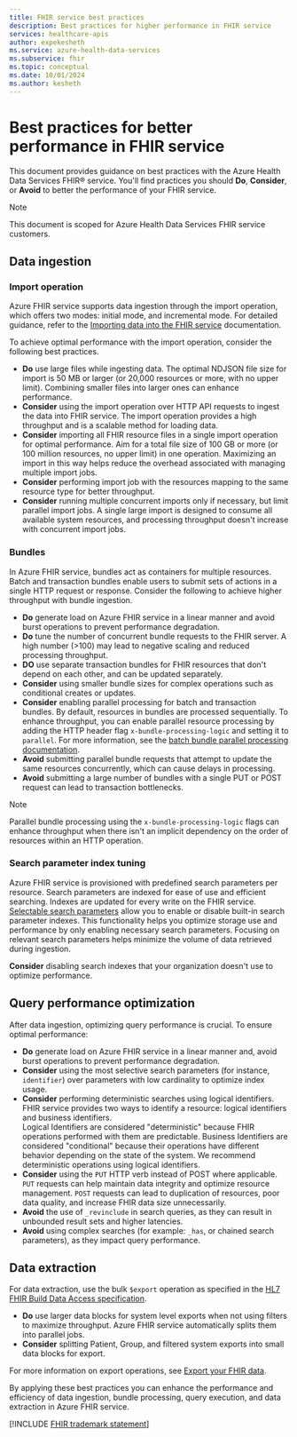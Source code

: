 ```yaml
---
title: FHIR service best practices
description: Best practices for higher performance in FHIR service
services: healthcare-apis
author: expekesheth
ms.service: azure-health-data-services
ms.subservice: fhir
ms.topic: conceptual
ms.date: 10/01/2024
ms.author: kesheth
---
```


# Best practices for better performance in FHIR service

This document provides guidance on best practices with the Azure Health Data Services FHIR&reg; service. You'll find practices you should **Do**, **Consider**, or **Avoid** to better the performance of your FHIR service.

> [!NOTE]
> This document is scoped for Azure Health Data Services FHIR service customers.

## Data ingestion

### Import operation

Azure FHIR service supports data ingestion through the import operation, which offers two modes: initial mode, and incremental mode. For detailed guidance, refer to the [Importing data into the FHIR service](import-data.md) documentation.

To achieve optimal performance with the import operation, consider the following best practices.

* **Do** use large files while ingesting data. The optimal NDJSON file size for import is 50 MB or larger (or 20,000 resources or more, with no upper limit). Combining smaller files into larger ones can enhance performance.
* **Consider** using the import operation over HTTP API requests to ingest the data into FHIR service. The import operation provides a high throughput and is a scalable method for loading data.
* **Consider** importing all FHIR resource files in a single import operation for optimal performance. Aim for a total file size of 100 GB or more (or 100 million resources, no upper limit) in one operation. Maximizing an import in this way helps reduce the overhead associated with managing multiple import jobs.
* **Consider** performing import job with the resources mapping to the same resource type for better throughput.
* **Consider** running multiple concurrent imports only if necessary, but limit parallel import jobs. A single large import is designed to consume all available system resources, and processing throughput doesn't increase with concurrent import jobs.

### Bundles

In Azure FHIR service, bundles act as containers for multiple resources. Batch and transaction bundles enable users to submit sets of actions in a single HTTP request or response. Consider the following to achieve higher throughput with bundle ingestion.

* **Do** generate load on Azure FHIR service in a linear manner and avoid burst operations to prevent performance degradation.
* **Do** tune the number of concurrent bundle requests to the FHIR server. A high number (>100) may lead to negative scaling and reduced processing throughput.
* **DO** use separate transaction bundles for FHIR resources that don't depend on each other, and can be updated separately.
* **Consider** using smaller bundle sizes for complex operations such as conditional creates or updates.
* **Consider** enabling parallel processing for batch and transaction bundles. By default, resources in bundles are processed sequentially. To enhance throughput, you can enable parallel resource processing by adding the HTTP header flag `x-bundle-processing-logic` and setting it to `parallel`. For more information, see the [batch bundle parallel processing documentation](rest-api-capabilities.md#bundle-parallel-processing).
* **Avoid** submitting parallel bundle requests that attempt to update the same resources concurrently, which can cause delays in processing.
* **Avoid** submitting a large number of bundles with a single PUT or POST request can lead to transaction bottlenecks.

> [!NOTE]
> Parallel bundle processing using the `x-bundle-processing-logic` flags can enhance throughput when there isn't an implicit dependency on the order of resources within an HTTP operation.

### Search parameter index tuning

Azure FHIR service is provisioned with predefined search parameters per resource. Search parameters are indexed for ease of use and efficient searching. Indexes are updated for every write on the FHIR service. [Selectable search parameters](selectable-search-parameters.md) allow you to enable or disable built-in search parameter indexes. This functionality helps you optimize storage use and performance by only enabling necessary search parameters. Focusing on relevant search parameters helps minimize the volume of data retrieved during ingestion.

**Consider** disabling search indexes that your organization doesn't use to optimize performance.

## Query performance optimization

After data ingestion, optimizing query performance is crucial. To ensure optimal performance:

* **Do** generate load on Azure FHIR service in a linear manner and, avoid burst operations to prevent performance degradation.
* **Consider** using the most selective search parameters (for instance, `identifier`) over parameters with low cardinality to optimize index usage.
* **Consider** performing deterministic searches using logical identifiers. FHIR service provides two ways to identify a resource: logical identifiers and business identifiers.<br>
Logical Identifiers are considered "deterministic" because FHIR operations performed with them are predictable. Business Identifiers are considered "conditional" because their operations have different behavior depending on the state of the system. We recommend deterministic operations using logical identifiers.
* **Consider** using the `PUT` HTTP verb instead of POST where applicable. `PUT` requests can help maintain data integrity and optimize resource management. `POST` requests can lead to duplication of resources, poor data quality, and increase FHIR data size unnecessarily.
* **Avoid** the use of `_revinclude` in search queries, as they can result in unbounded result sets and higher latencies.
* **Avoid** using complex searches (for example: `_has`, or chained search parameters), as they impact query performance.

## Data extraction

For data extraction, use the bulk `$export` operation as specified in the [HL7 FHIR Build Data Access specification](https://www.hl7.org/fhir/uv/bulkdata/).
* **Do** use larger data blocks for system level exports when not using filters to maximize throughput. Azure FHIR service automatically splits them into parallel jobs.
* **Consider** splitting Patient, Group, and filtered system exports into small data blocks for export.

For more information on export operations, see [Export your FHIR data](export-data.md).

By applying these best practices you can enhance the performance and efficiency of data ingestion, bundle processing, query execution, and data extraction in Azure FHIR service.

[!INCLUDE [FHIR trademark statement](../includes/healthcare-apis-fhir-trademark.md)]
